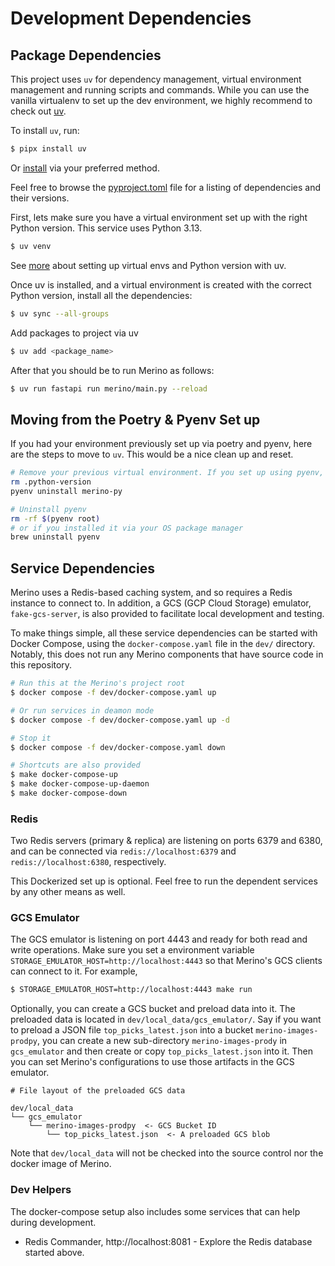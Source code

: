 # Development Dependencies

## Package Dependencies

This project uses `uv` for dependency management, virtual environment management and running scripts and commands.
While you can use the vanilla virtualenv to set up the dev environment, we highly recommend to check
out [uv][1].

To install `uv`, run:
```sh
$ pipx install uv
```
Or [install][2] via your preferred method.

Feel free to browse the [pyproject.toml][3] file for a listing of dependencies
and their versions.

First, lets make sure you have a virtual environment set up with the right Python version. This service uses Python 3.13.
```sh
$ uv venv
```
See [more][4] about setting up virtual envs and Python version with uv.

Once uv is installed, and a virtual environment is created with the correct Python version, install all the dependencies:
```sh
$ uv sync --all-groups
```

Add packages to project via uv
```sh
$ uv add <package_name>
```

After that you should be to run Merino as follows:

```sh
$ uv run fastapi run merino/main.py --reload
```

## Moving from the Poetry & Pyenv Set up
If you had your environment previously set up via poetry and pyenv, here are the steps to move to `uv`. This would be a nice clean up and reset.

```sh
# Remove your previous virtual environment. If you set up using pyenv, then:
rm .python-version
pyenv uninstall merino-py

# Uninstall pyenv
rm -rf $(pyenv root)
# or if you installed it via your OS package manager
brew uninstall pyenv
```


## Service Dependencies

Merino uses a Redis-based caching system, and so requires a Redis instance to
connect to. In addition, a GCS (GCP Cloud Storage) emulator, `fake-gcs-server`,
is also provided to facilitate local development and testing.

To make things simple, all these service dependencies can be started with Docker
Compose, using the `docker-compose.yaml` file in the `dev/` directory.
Notably, this does not run any Merino components that have source
code in this repository.

```sh
# Run this at the Merino's project root
$ docker compose -f dev/docker-compose.yaml up

# Or run services in deamon mode
$ docker compose -f dev/docker-compose.yaml up -d

# Stop it
$ docker compose -f dev/docker-compose.yaml down

# Shortcuts are also provided
$ make docker-compose-up
$ make docker-compose-up-daemon
$ make docker-compose-down
```

### Redis

Two Redis servers (primary & replica) are listening on ports 6379 and 6380,
and can be connected via `redis://localhost:6379` and `redis://localhost:6380`,
respectively.

This Dockerized set up is optional. Feel free to run the dependent services by
any other means as well.

### GCS Emulator

The GCS emulator is listening on port 4443 and ready for both read and write
operations. Make sure you set a environment variable `STORAGE_EMULATOR_HOST=http://localhost:4443`
so that Merino's GCS clients can connect to it. For example,

```sh
$ STORAGE_EMULATOR_HOST=http://localhost:4443 make run
```

Optionally, you can create a GCS bucket and preload data into it. The preloaded
data is located in `dev/local_data/gcs_emulator/`. Say if you want to preload
a JSON file `top_picks_latest.json` into a bucket `merino-images-prodpy`, you
can create a new sub-directory `merino-images-prody` in `gcs_emulator` and then
create or copy `top_picks_latest.json` into it. Then you can set Merino's
configurations to use those artifacts in the GCS emulator.

```
# File layout of the preloaded GCS data

dev/local_data
└── gcs_emulator
    └── merino-images-prodpy  <- GCS Bucket ID
        └── top_picks_latest.json  <- A preloaded GCS blob
```

Note that `dev/local_data` will not be checked into the source control nor the
docker image of Merino.

### Dev Helpers

The docker-compose setup also includes some services that can help during
development.

- Redis Commander, http://localhost:8081 - Explore the Redis database started
  above.


[1]: https://docs.astral.sh/uv/
[2]: https://docs.astral.sh/uv/getting-started/installation/
[3]: /pyproject.toml
[4]: https://docs.astral.sh/uv/concepts/python-versions/
